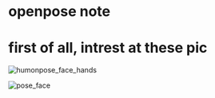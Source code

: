 # openpose note
# first of all, intrest at these pic
![humonpose_face_hands](https://user-images.githubusercontent.com/116095123/196465595-7f76c6ed-ba12-4b49-adf9-ba9c4e92cfe3.gif)

![pose_face](https://user-images.githubusercontent.com/116095123/196467259-95e2a073-807d-438d-9d1e-e9b16b4d4633.gif)
